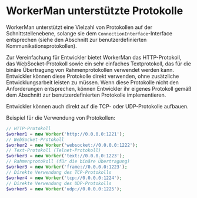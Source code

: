 # WorkerMan unterstützte Protokolle

WorkerMan unterstützt eine Vielzahl von Protokollen auf der Schnittstellenebene, solange sie dem `ConnectionInterface`-Interface entsprechen (siehe den Abschnitt zur benutzerdefinierten Kommunikationsprotokollen).

Zur Vereinfachung für Entwickler bietet WorkerMan das HTTP-Protokoll, das WebSocket-Protokoll sowie ein sehr einfaches Textprotokoll, das für die binäre Übertragung von Rahmenprotokollen verwendet werden kann. Entwickler können diese Protokolle direkt verwenden, ohne zusätzliche Entwicklungsarbeit leisten zu müssen. Wenn diese Protokolle nicht den Anforderungen entsprechen, können Entwickler ihr eigenes Protokoll gemäß dem Abschnitt zur benutzerdefinierten Protokolle implementieren.

Entwickler können auch direkt auf die TCP- oder UDP-Protokolle aufbauen.

Beispiel für die Verwendung von Protokollen:
```php
// HTTP-Protokoll
$worker1 = new Worker('http://0.0.0.0:1221');
// WebSocket-Protokoll
$worker2 = new Worker('websocket://0.0.0.0:1222');
// Text-Protokoll (Telnet-Protokoll)
$worker3 = new Worker('text://0.0.0.0:1223');
// Rahmenprotokoll (für die binäre Übertragung)
$worker3 = new Worker('frame://0.0.0.0:1223');
// Direkte Verwendung des TCP-Protokolls
$worker4 = new Worker('tcp://0.0.0.0:1224');
// Direkte Verwendung des UDP-Protokolls
$worker5 = new Worker('udp://0.0.0.0:1225');
```
